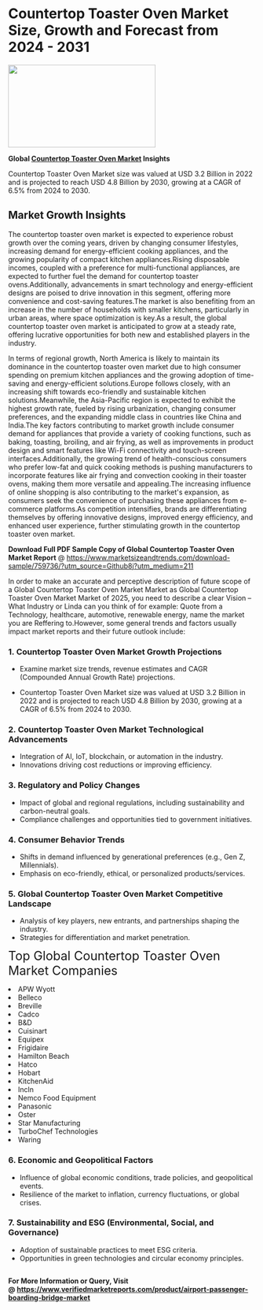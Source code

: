 <H1>Countertop Toaster Oven Market Size, Growth and Forecast from 2024 - 2031</H1><img class="aligncenter size-medium wp-image-584254" src="https://thirdeyenews.in/wp-content/uploads/2024/09/Global-Market-Research-300x168.jpeg" alt="" width="300" height="168" /><p><strong>Global&nbsp;<a href="https://www.marketsizeandtrends.com/download-sample/759736/?utm_source=Github8j?utm_medium=211">Countertop Toaster Oven Market</a> Insights</strong></p><p>Countertop Toaster Oven Market size was valued at USD 3.2 Billion in 2022 and is projected to reach USD 4.8 Billion by 2030, growing at a CAGR of 6.5% from 2024 to 2030.</p><p><h2>Market Growth Insights</h2> <p>The countertop toaster oven market is expected to experience robust growth over the coming years, driven by changing consumer lifestyles, increasing demand for energy-efficient cooking appliances, and the growing popularity of compact kitchen appliances.Rising disposable incomes, coupled with a preference for multi-functional appliances, are expected to further fuel the demand for countertop toaster ovens.Additionally, advancements in smart technology and energy-efficient designs are poised to drive innovation in this segment, offering more convenience and cost-saving features.The market is also benefiting from an increase in the number of households with smaller kitchens, particularly in urban areas, where space optimization is key.As a result, the global countertop toaster oven market is anticipated to grow at a steady rate, offering lucrative opportunities for both new and established players in the industry.</p> <p>In terms of regional growth, North America is likely to maintain its dominance in the countertop toaster oven market due to high consumer spending on premium kitchen appliances and the growing adoption of time-saving and energy-efficient solutions.Europe follows closely, with an increasing shift towards eco-friendly and sustainable kitchen solutions.Meanwhile, the Asia-Pacific region is expected to exhibit the highest growth rate, fueled by rising urbanization, changing consumer preferences, and the expanding middle class in countries like China and India.The key factors contributing to market growth include consumer demand for appliances that provide a variety of cooking functions, such as baking, toasting, broiling, and air frying, as well as improvements in product design and smart features like Wi-Fi connectivity and touch-screen interfaces.Additionally, the growing trend of health-conscious consumers who prefer low-fat and quick cooking methods is pushing manufacturers to incorporate features like air frying and convection cooking in their toaster ovens, making them more versatile and appealing.The increasing influence of online shopping is also contributing to the market's expansion, as consumers seek the convenience of purchasing these appliances from e-commerce platforms.As competition intensifies, brands are differentiating themselves by offering innovative designs, improved energy efficiency, and enhanced user experience, further stimulating growth in the countertop toaster oven market.</p> <p><span class=""><strong>Download Full PDF Sample Copy of Global Countertop Toaster Oven Market Report</strong> @ <a href="https://www.marketsizeandtrends.com/download-sample/759736/?utm_source=Github8j?utm_medium=211" target="_blank">https://www.marketsizeandtrends.com/download-sample/759736/?utm_source=Github8j?utm_medium=211</a></span></p><p>In order to make an accurate and perceptive description of future scope of a Global&nbsp;Countertop Toaster Oven Market Market as Global&nbsp;Countertop Toaster Oven Market Market of 2025, you need to describe a clear Vision &ndash; What Industry or Linda can you think of for example: Quote from a Technology, healthcare, automotive, renewable energy, name the market you are Reffering to.However, some general trends and factors usually impact market reports and their future outlook include:</p><h3>1.&nbsp;<strong>Countertop Toaster Oven Market Growth Projections</strong></h3><ul><li>Examine market size trends, revenue estimates and CAGR (Compounded Annual Growth Rate) projections.</li><li><p>Countertop Toaster Oven Market size was valued at USD 3.2 Billion in 2022 and is projected to reach USD 4.8 Billion by 2030, growing at a CAGR of 6.5% from 2024 to 2030.</p></li></ul><h3>2.&nbsp;<strong>Countertop Toaster Oven Market Technological Advancements</strong></h3><ul><li>Integration of AI, IoT, blockchain, or automation in the industry.</li><li>Innovations driving cost reductions or improving efficiency.</li></ul><h3>3.&nbsp;<strong>Regulatory and Policy Changes</strong></h3><ul><li>Impact of global and regional regulations, including sustainability and carbon-neutral goals.</li><li>Compliance challenges and opportunities tied to government initiatives.</li></ul><h3>4.&nbsp;<strong>Consumer Behavior Trends</strong></h3><ul><li>Shifts in demand influenced by generational preferences (e.g., Gen Z, Millennials).</li><li>Emphasis on eco-friendly, ethical, or personalized products/services.</li></ul><h3>5.&nbsp;<strong>Global Countertop Toaster Oven Market Competitive Landscape</strong></h3><ul><li>Analysis of key players, new entrants, and partnerships shaping the industry.</li><li>Strategies for differentiation and market penetration.</li></ul><p data-pm-slice="1 1 []"><span style="color: inherit; font-family: inherit; font-size: 25px;">Top Global Countertop Toaster Oven Market Companies</span></p><div class="" data-test-id=""><p><li>APW Wyott</li><li> Belleco</li><li> Breville</li><li> Cadco</li><li> B&D</li><li> Cuisinart</li><li> Equipex</li><li> Frigidaire</li><li> Hamilton Beach</li><li> Hatco</li><li> Hobart</li><li> KitchenAid</li><li> Incln</li><li> Nemco Food Equipment</li><li> Panasonic</li><li> Oster</li><li> Star Manufacturing</li><li> TurboChef Technologies</li><li> Waring</li></p></div><h3>6.&nbsp;<strong>Economic and Geopolitical Factors</strong></h3><ul><li>Influence of global economic conditions, trade policies, and geopolitical events.</li><li>Resilience of the market to inflation, currency fluctuations, or global crises.</li></ul><h3>7.&nbsp;<strong>Sustainability and ESG (Environmental, Social, and Governance)</strong></h3><ul><li>Adoption of sustainable practices to meet ESG criteria.</li><li>Opportunities in green technologies and circular economy principles.</li></ul><h2><strong style="font-size: 14px;">For More Information or Query, Visit @&nbsp;</strong><a style="background-color: #ffffff; font-size: 14px;" href="https://www.marketsizeandtrends.com/report/countertop-toaster-oven-market/" target="_blank">https://www.verifiedmarketreports.com/product/airport-passenger-boarding-bridge-market</a></h2>